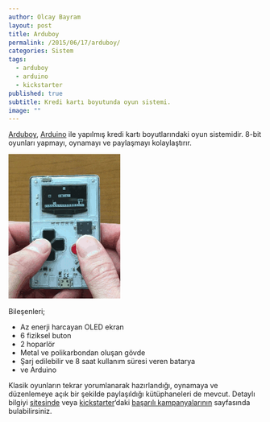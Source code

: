 ```yaml
---
author: Olcay Bayram
layout: post
title: Arduboy
permalink: /2015/06/17/arduboy/
categories: Sistem
tags: 
  - arduboy
  - arduino
  - kickstarter
published: true
subtitle: Kredi kartı boyutunda oyun sistemi.
image: ""
---
```


<a href="https://www.kickstarter.com/projects/903888394/arduboy-card-sized-gaming" target="_blank">Arduboy</a>, [Arduino][1] ile yapılmış kredi kartı boyutlarındaki oyun sistemidir. 8-bit oyunları yapmayı, oynamayı ve paylaşmayı kolaylaştırır.

![arduboy](/wp-content/uploads/2015/06/arduboy.png)

Bileşenleri;

  * Az enerji harcayan OLED ekran
  * 6 fiziksel buton
  * 2 hoparlör
  * Metal ve polikarbondan oluşan gövde
  * Şarj edilebilir ve 8 saat kullanım süresi veren batarya
  * ve Arduino

Klasik oyunların tekrar yorumlanarak hazırlandığı, oynamaya ve düzenlemeye açık bir şekilde paylaşıldığı kütüphaneleri de mevcut. Detaylı bilgiyi <a href="http://www.arduboy.com/" target="_blank">sitesinde</a> veya <a href="https://www.kickstarter.com" target="_blank">kickstarter</a>&#8216;daki <a href="https://www.kickstarter.com/projects/903888394/arduboy-card-sized-gaming/updates" target="_blank">başarılı kampanyalarının</a> sayfasında bulabilirsiniz.

 [1]: http://otomatikmuhendis.com/2015/06/13/arduino-nedir/
